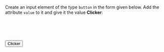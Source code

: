 Create an input element of the type `button` in the form given below. Add the attribute `value` to it and give it the value **Clicker**:

<Editor lang="html" type="exercise">
<code>
<form>

</form>
</code>

<solution>
<form>
  <input type="button" value="Clicker">
</form>
</solution>
</Editor>